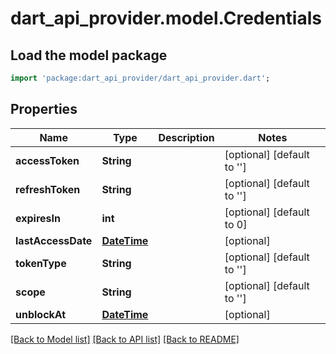 # dart_api_provider.model.Credentials

## Load the model package
```dart
import 'package:dart_api_provider/dart_api_provider.dart';
```

## Properties
Name | Type | Description | Notes
------------ | ------------- | ------------- | -------------
**accessToken** | **String** |  | [optional] [default to '']
**refreshToken** | **String** |  | [optional] [default to '']
**expiresIn** | **int** |  | [optional] [default to 0]
**lastAccessDate** | [**DateTime**](DateTime.md) |  | [optional] 
**tokenType** | **String** |  | [optional] [default to '']
**scope** | **String** |  | [optional] [default to '']
**unblockAt** | [**DateTime**](DateTime.md) |  | [optional] 

[[Back to Model list]](../README.md#documentation-for-models) [[Back to API list]](../README.md#documentation-for-api-endpoints) [[Back to README]](../README.md)


